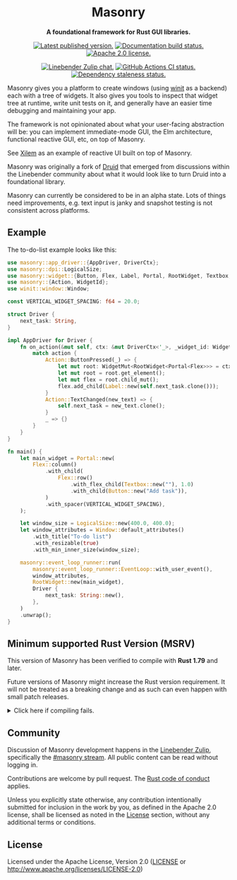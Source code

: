 <div align="center">

# Masonry

**A foundational framework for Rust GUI libraries.**

[![Latest published version.](https://img.shields.io/crates/v/masonry.svg)](https://crates.io/crates/masonry)
[![Documentation build status.](https://img.shields.io/docsrs/masonry.svg)](https://docs.rs/masonry)
[![Apache 2.0 license.](https://img.shields.io/badge/license-Apache--2.0-blue.svg)](#license)

[![Linebender Zulip chat.](https://img.shields.io/badge/Linebender-%23masonry-blue?logo=Zulip)](https://xi.zulipchat.com/#narrow/stream/317477-masonry)
[![GitHub Actions CI status.](https://img.shields.io/github/actions/workflow/status/linebender/xilem/ci.yml?logo=github&label=CI)](https://github.com/linebender/xilem/actions)
[![Dependency staleness status.](https://deps.rs/crate/masonry/latest/status.svg)](https://deps.rs/crate/masonry)

</div>

<!-- cargo-rdme start -->

Masonry gives you a platform to create windows (using [winit] as a backend) each with a tree of widgets. It also gives you tools to inspect that widget tree at runtime, write unit tests on it, and generally have an easier time debugging and maintaining your app.

The framework is not opinionated about what your user-facing abstraction will be: you can implement immediate-mode GUI, the Elm architecture, functional reactive GUI, etc, on top of Masonry.

See [Xilem] as an example of reactive UI built on top of Masonry.

Masonry was originally a fork of [Druid] that emerged from discussions within the Linebender community about what it would look like to turn Druid into a foundational library.

Masonry can currently be considered to be in an alpha state.
Lots of things need improvements, e.g. text input is janky and snapshot testing is not consistent across platforms.

## Example

The to-do-list example looks like this:

```rust
use masonry::app_driver::{AppDriver, DriverCtx};
use masonry::dpi::LogicalSize;
use masonry::widget::{Button, Flex, Label, Portal, RootWidget, Textbox, WidgetMut};
use masonry::{Action, WidgetId};
use winit::window::Window;

const VERTICAL_WIDGET_SPACING: f64 = 20.0;

struct Driver {
    next_task: String,
}

impl AppDriver for Driver {
    fn on_action(&mut self, ctx: &mut DriverCtx<'_>, _widget_id: WidgetId, action: Action) {
        match action {
            Action::ButtonPressed(_) => {
                let mut root: WidgetMut<RootWidget<Portal<Flex>>> = ctx.get_root();
                let mut root = root.get_element();
                let mut flex = root.child_mut();
                flex.add_child(Label::new(self.next_task.clone()));
            }
            Action::TextChanged(new_text) => {
                self.next_task = new_text.clone();
            }
            _ => {}
        }
    }
}

fn main() {
    let main_widget = Portal::new(
        Flex::column()
            .with_child(
                Flex::row()
                    .with_flex_child(Textbox::new(""), 1.0)
                    .with_child(Button::new("Add task")),
            )
            .with_spacer(VERTICAL_WIDGET_SPACING),
    );

    let window_size = LogicalSize::new(400.0, 400.0);
    let window_attributes = Window::default_attributes()
        .with_title("To-do list")
        .with_resizable(true)
        .with_min_inner_size(window_size);

    masonry::event_loop_runner::run(
        masonry::event_loop_runner::EventLoop::with_user_event(),
        window_attributes,
        RootWidget::new(main_widget),
        Driver {
            next_task: String::new(),
        },
    )
    .unwrap();
}
```

[winit]: https://crates.io/crates/winit
[Druid]: https://crates.io/crates/druid
[Xilem]: https://crates.io/crates/xilem

<!-- cargo-rdme end -->

## Minimum supported Rust Version (MSRV)

This version of Masonry has been verified to compile with **Rust 1.79** and later.

Future versions of Masonry might increase the Rust version requirement.
It will not be treated as a breaking change and as such can even happen with small patch releases.

<details>
<summary>Click here if compiling fails.</summary>

As time has passed, some of Masonry's dependencies could have released versions with a higher Rust requirement.
If you encounter a compilation issue due to a dependency and don't want to upgrade your Rust toolchain, then you could downgrade the dependency.

```sh
# Use the problematic dependency's name and version
cargo update -p package_name --precise 0.1.1
```

</details>

## Community

Discussion of Masonry development happens in the [Linebender Zulip](https://xi.zulipchat.com/), specifically the [#masonry stream](https://xi.zulipchat.com/#narrow/stream/317477-masonry).
All public content can be read without logging in.

Contributions are welcome by pull request. The [Rust code of conduct] applies.

Unless you explicitly state otherwise, any contribution intentionally submitted for inclusion in the work by you, as defined in the Apache 2.0 license, shall be licensed as noted in the [License](#license) section, without any additional terms or conditions.

## License

Licensed under the Apache License, Version 2.0 ([LICENSE](LICENSE) or <http://www.apache.org/licenses/LICENSE-2.0>)

[Rust code of conduct]: https://www.rust-lang.org/policies/code-of-conduct
